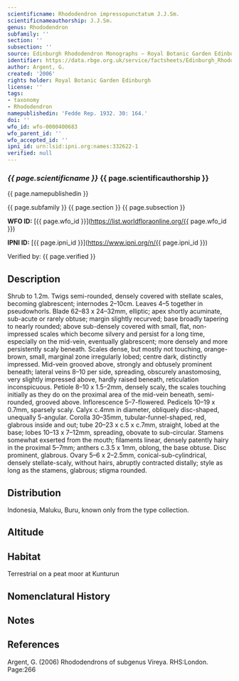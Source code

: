 ```yaml
---
scientificname: Rhododendron impressopunctatum J.J.Sm.
scientificnameauthorship: J.J.Sm.
genus: Rhododendron
subfamily: ''
section: ''
subsection: ''
source: Edinburgh Rhododendron Monographs – Royal Botanic Garden Edinburgh
identifier: https://data.rbge.org.uk/service/factsheets/Edinburgh_Rhododendron_Monographs.xhtml
author: Argent, G.
created: '2006'
rights holder: Royal Botanic Garden Edinburgh
license: ''
tags:
- taxonomy
- Rhododendron
namepublishedin: 'Fedde Rep. 1932. 30: 164.'
doi: ''
wfo_id: wfo-0000400683
wfo_parent_id: ''
wfo_accepted_id: ''
ipni_id: urn:lsid:ipni.org:names:332622-1
verified: null
---
```

### _{{ page.scientificname }}_ {{ page.scientificauthorship }}
 {{ page.namepublishedin }}

{{ page.subfamily }} {{ page.section }} {{ page.subsection }}

**WFO ID:** [{{ page.wfo_id }}](https://list.worldfloraonline.org/{{ page.wfo_id }})

**IPNI ID:** [{{ page.ipni_id }}](https://www.ipni.org/n/{{ page.ipni_id }})

Verified by: {{ page.verified }}



## Description
Shrub to 1.2m. Twigs semi-rounded, densely covered with stellate scales, becoming glabrescent; internodes 2–10cm. Leaves 4–5 together in pseudowhorls. Blade 62–83 x 24–32mm, elliptic; apex shortly acuminate, sub-acute or rarely obtuse; margin slightly recurved; base broadly tapering to nearly rounded; above sub-densely covered with small, flat, non-impressed scales which become silvery and persist for a long time, especially on the mid-vein, eventually glabrescent; more densely and more persistently scaly beneath. Scales dense, but mostly not touching, orange-brown, small, marginal zone irregularly lobed; centre dark, distinctly impressed. Mid-vein grooved above, strongly and obtusely prominent beneath; lateral veins 8–10 per side, spreading, obscurely anastomosing, very slightly impressed above, hardly raised beneath, reticulation inconspicuous. Petiole 8–10 x 1.5–2mm, densely scaly, the scales touching initially as they do on the proximal area of the mid-vein beneath, semi-rounded, grooved above. Inflorescence 5–7-flowered. Pedicels 10–19 x 0.7mm, sparsely scaly. Calyx c.4mm in diameter, obliquely disc-shaped, unequally 5-angular. Corolla 30–35mm, tubular-funnel-shaped, red, glabrous inside and out; tube 20–23 x c.5 x c.7mm, straight, lobed at the base; lobes 10–13 x 7–12mm, spreading, obovate to sub-circular. Stamens somewhat exserted from the mouth; filaments linear, densely patently hairy in the proximal 5–7mm; anthers c.3.5 x 1mm, oblong, the base obtuse. Disc prominent, glabrous. Ovary 5–6 x 2–2.5mm, conical-sub-cylindrical, densely stellate-scaly, without hairs, abruptly contracted distally; style as long as the stamens, glabrous; stigma rounded.

## Distribution
Indonesia, Maluku, Buru, known only from the type collection.

## Altitude


## Habitat
Terrestrial on a peat moor at Kunturun

## Nomenclatural History

                       
## Notes


## References

Argent, G. (2006) Rhododendrons of subgenus Vireya. RHS:London. Page:266
